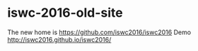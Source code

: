 # iswc-2016-old-site

The new home is https://github.com/iswc2016/iswc2016
Demo http://iswc2016.github.io/iswc2016/
